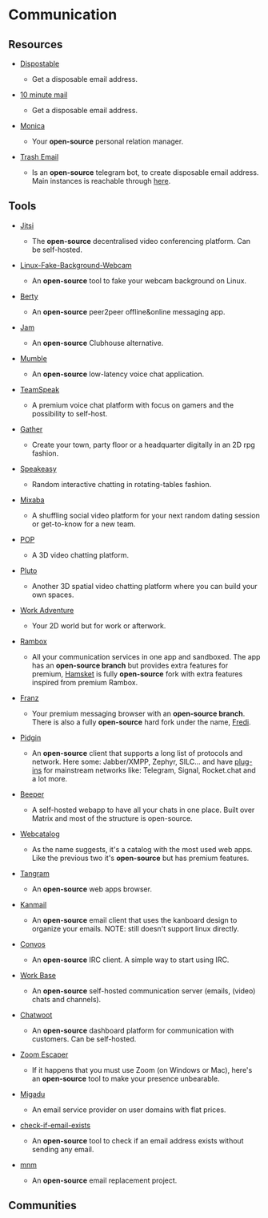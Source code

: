 # Communication

## Resources

* [Dispostable](https://www.dispostable.com)
  
   * Get a disposable email address.

* [10 minute mail](https://10minutemail.com)
  
   * Get a disposable email address.

* [Monica](https://www.monicahq.com)
  
   - Your **open-source** personal relation manager.
- [Trash Email](https://github.com/r0hi7/Trashemail)
  
   - Is an **open-source** telegram bot, to create disposable email address. Main instances is reachable through [here](https://t.me/trashemail_bot).

## Tools

* [Jitsi](https://meet.jit.si)
  
   * The **open-source** decentralised video conferencing platform. Can be self-hosted.

* [Linux-Fake-Background-Webcam](https://github.com/fangfufu/Linux-Fake-Background-Webcam/)
  
   * An **open-source** tool to fake your webcam background on Linux.

* [Berty](https://berty.tech)
  
   * An **open-source** peer2peer offline&online messaging app. 

* [Jam](https://jam.systems)
  
   * An **open-source** Clubhouse alternative.

* [Mumble](https://www.mumble.info)
  
   * An **open-source** low-latency voice chat application.

* [TeamSpeak](https://teamspeak.com)
  
   * A premium voice chat platform with focus on gamers and the possibility to self-host.

* [Gather](https://gather.town)
  
   * Create your town, party floor or a headquarter digitally in an 2D rpg fashion.

* [Speakeasy](https://speakeasy.co)
  
   * Random interactive chatting in rotating-tables fashion.

* [Mixaba](https://mixaba.com)
  
   * A shuffling social video platform for your next random dating session or get-to-know for a new team. 

* [POP](https://pop.com)
  
   * A 3D video chatting platform.

* [Pluto](https://pluto.video)
  
   * Another 3D spatial video chatting platform where you can build your own spaces. 

* [Work Adventure](https://workadventu.re)
  
   * Your 2D world but for work or afterwork.

* [Rambox](https://rambox.pro)
  
   * All your communication services in one app and sandboxed. The app has an **open-source branch** but provides extra features for premium, [Hamsket](https://github.com/TheGoddessInari/hamsket) is fully **open-source** fork with extra features inspired from premium Rambox.

* [Franz](https://meetfranz.com)
  
   * Your premium messaging browser with an **open-source branch**. There is also a fully **open-source** hard fork under the name, [Fredi](https://getferdi.com).

* [Pidgin](https://www.pidgin.im)
  
   * An **open-source** client that supports a long list of protocols and network. Here some: Jabber/XMPP, Zephyr, SILC... and  have [plug-ins](https://www.pidgin.im/plugins) for mainstream networks like: Telegram, Signal, Rocket.chat and a lot more.

* [Beeper](https://www.beeperhq.com)
  
   * A self-hosted webapp to have all your chats in one place. Built over Matrix and most of the structure is open-source.

* [Webcatalog](https://webcatalog.app)
  
   * As the name suggests, it's a catalog with the most used web apps. Like the previous two it's **open-source** but has premium features.

* [Tangram](https://github.com/sonnyp/Tangram)
  
   * An **open-source** web apps browser.

* [Kanmail](https://github.com/Oxygem/Kanmail)
  
   * An **open-source** email client that uses the kanboard design to organize your emails. NOTE: still doesn't support linux directly.

* [Convos](https://convos.chat)
  
   - An **open-source** IRC client. A simple way to start using IRC.
- [Work Base](https://github.com/wanglian/workbase-server)
  
   - An **open-source** self-hosted communication server (emails, (video) chats and channels).

- [Chatwoot](https://www.chatwoot.com)
  
   - An **open-source** dashboard platform for communication with customers. Can be self-hosted.

- [Zoom Escaper](https://zoomescaper.com/)
  
   - If it happens that you must use Zoom (on Windows or Mac), here's an **open-source** tool to make your presence unbearable.

- [Migadu](https://www.migadu.com)
  
   - An email service provider on user domains with flat prices.

- [check-if-email-exists](https://github.com/reacherhq/check-if-email-exists)
  
   - An **open-source** tool to check if an email address exists without sending any email.

- [mnm](https://mnmnotmail.org)
  
   - An **open-source** email replacement project.

## Communities
